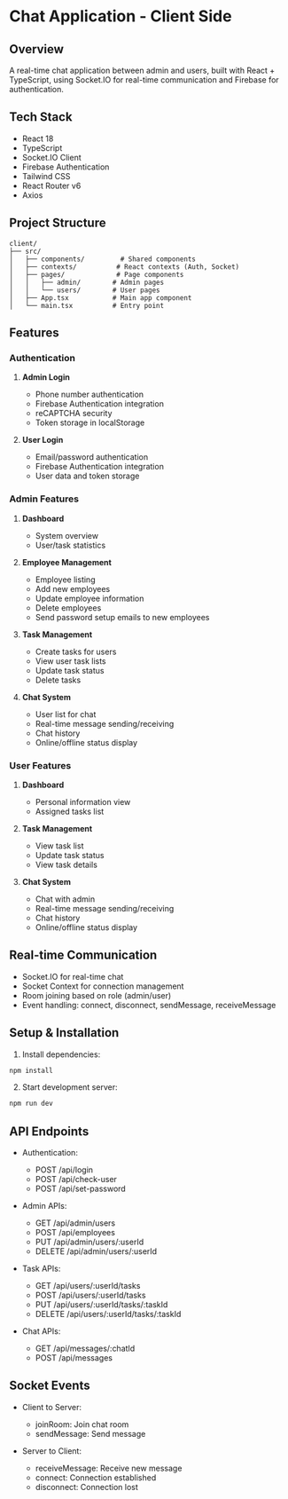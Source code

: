 # Chat Application - Client Side

## Overview

A real-time chat application between admin and users, built with React + TypeScript, using Socket.IO for real-time communication and Firebase for authentication.

## Tech Stack

- React 18
- TypeScript
- Socket.IO Client
- Firebase Authentication
- Tailwind CSS
- React Router v6
- Axios

## Project Structure

```
client/
├── src/
│   ├── components/         # Shared components
│   ├── contexts/          # React contexts (Auth, Socket)
│   ├── pages/             # Page components
│   │   ├── admin/        # Admin pages
│   │   └── users/        # User pages
│   ├── App.tsx           # Main app component
│   └── main.tsx          # Entry point
```

## Features

### Authentication

1. **Admin Login**

   - Phone number authentication
   - Firebase Authentication integration
   - reCAPTCHA security
   - Token storage in localStorage

2. **User Login**
   - Email/password authentication
   - Firebase Authentication integration
   - User data and token storage

### Admin Features

1. **Dashboard**

   - System overview
   - User/task statistics

2. **Employee Management**

   - Employee listing
   - Add new employees
   - Update employee information
   - Delete employees
   - Send password setup emails to new employees

3. **Task Management**

   - Create tasks for users
   - View user task lists
   - Update task status
   - Delete tasks

4. **Chat System**
   - User list for chat
   - Real-time message sending/receiving
   - Chat history
   - Online/offline status display

### User Features

1. **Dashboard**

   - Personal information view
   - Assigned tasks list

2. **Task Management**

   - View task list
   - Update task status
   - View task details

3. **Chat System**
   - Chat with admin
   - Real-time message sending/receiving
   - Chat history
   - Online/offline status display

## Real-time Communication

- Socket.IO for real-time chat
- Socket Context for connection management
- Room joining based on role (admin/user)
- Event handling: connect, disconnect, sendMessage, receiveMessage

## Setup & Installation

1. Install dependencies:

```bash
npm install
```

2. Start development server:

```bash
npm run dev
```

## API Endpoints

- Authentication:

  - POST /api/login
  - POST /api/check-user
  - POST /api/set-password

- Admin APIs:

  - GET /api/admin/users
  - POST /api/employees
  - PUT /api/admin/users/:userId
  - DELETE /api/admin/users/:userId

- Task APIs:

  - GET /api/users/:userId/tasks
  - POST /api/users/:userId/tasks
  - PUT /api/users/:userId/tasks/:taskId
  - DELETE /api/users/:userId/tasks/:taskId

- Chat APIs:
  - GET /api/messages/:chatId
  - POST /api/messages

## Socket Events

- Client to Server:

  - joinRoom: Join chat room
  - sendMessage: Send message

- Server to Client:
  - receiveMessage: Receive new message
  - connect: Connection established
  - disconnect: Connection lost
